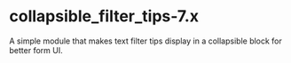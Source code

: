 collapsible_filter_tips-7.x
===========================

A simple module that makes text filter tips display in a collapsible block for better form UI.
